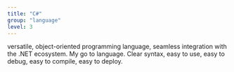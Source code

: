 ```yaml
---
title: "C#"
group: "language"
level: 3
---
```


versatile, object-oriented programming language, seamless integration with the .NET ecosystem. My go to language. Clear syntax, easy to use, easy to debug, easy to compile, easy to deploy.